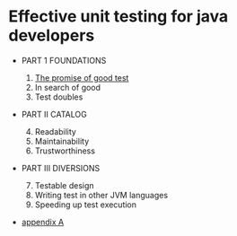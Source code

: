 # Effective unit testing for java developers

- PART 1 FOUNDATIONS

    1. [The promise of good test](/partI/README1.md)
    2. In search of good 
    3. Test doubles


- PART II CATALOG

    4. Readability
    5. Maintainability
    6. Trustworthiness

- PART III DIVERSIONS

    7. Testable design
    8. Writing test in other JVM languages
    9. Speeding up test execution
    
- [appendix A](/appendix/appendA.md)
